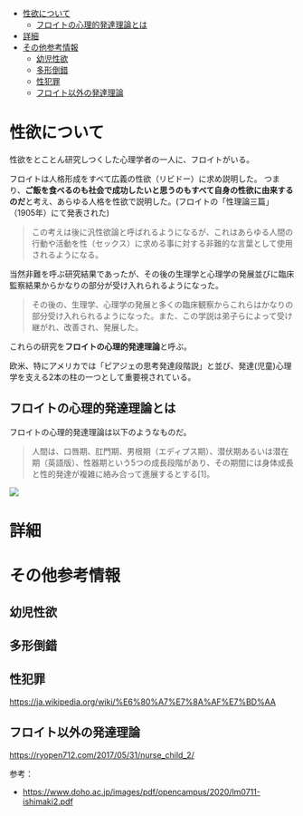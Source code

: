 
- [性欲について](#性欲について)
  - [フロイトの心理的発達理論とは](#フロイトの心理的発達理論とは)
- [詳細](#詳細)
- [その他参考情報](#その他参考情報)
  - [幼児性欲](#幼児性欲)
  - [多形倒錯](#多形倒錯)
  - [性犯罪](#性犯罪)
  - [フロイト以外の発達理論](#フロイト以外の発達理論)



# 性欲について

性欲をとことん研究しつくした心理学者の一人に、フロイトがいる。

フロイトは人格形成をすべて広義の性欲（リビドー）に求め説明した。
つまり、**ご飯を食べるのも社会で成功したいと思うのもすべて自身の性欲に由来するのだ**と考え、あらゆる人格を性欲で説明した。(フロイトの「性理論三篇」（1905年）にて発表された)

> この考えは後に汎性欲論と呼ばれるようになるが、これはあらゆる人間の行動や活動を性（セックス）に求める事に対する非難的な言葉として使用されるようになる。

当然非難を呼ぶ研究結果であったが、その後の生理学と心理学の発展並びに臨床監察結果からかなりの部分が受け入れられるようになった。

> その後の、生理学、心理学の発展と多くの臨床観察からこれらはかなりの部分受け入れられるようになった。また、この学説は弟子らによって受け継がれ、改善され、発展した。

これらの研究を**フロイトの心理的発達理論**と呼ぶ。

欧米、特にアメリカでは「ピアジェの思考発達段階説」と並び、発達(児童)心理学を支える2本の柱の一つとして重要視されている。

## フロイトの心理的発達理論とは

フロイトの心理的発達理論は以下のようなものだ。

> 人間は、口唇期、肛門期、男根期（エディプス期）、潜伏期あるいは潜在期（英語版）、性器期という5つの成長段階があり、その期間には身体成長と性的発達が複雑に絡み合って進展するとする[1]。

<img src="https://assets.st-note.com/production/uploads/images/44237093/picture_pc_7f95482a4dfdf98e4a7c79c18b841511.png?width=2000&height=2000&fit=bounds&quality=85">


# 詳細



# その他参考情報

## 幼児性欲


## 多形倒錯

## 性犯罪

https://ja.wikipedia.org/wiki/%E6%80%A7%E7%8A%AF%E7%BD%AA


## フロイト以外の発達理論

https://ryopen712.com/2017/05/31/nurse_child_2/



参考：

- https://www.doho.ac.jp/images/pdf/opencampus/2020/lm0711-ishimaki2.pdf



